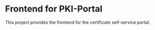 # Frontend for PKI-Portal

This project provides the frontend for the certificate self-service portal.